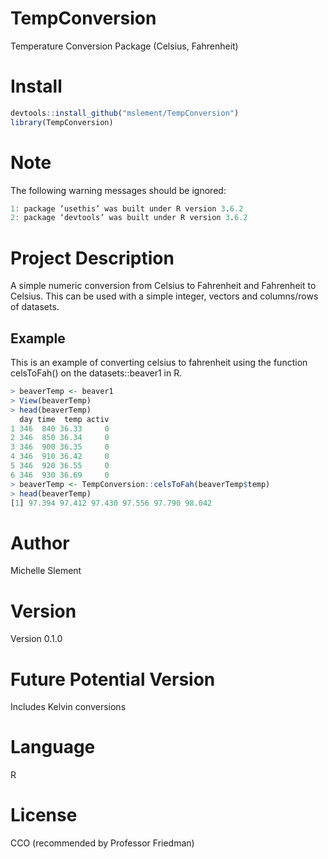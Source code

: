 # TempConversion
Temperature Conversion Package (Celsius, Fahrenheit)

# Install
`````r
devtools::install_github("mslement/TempConversion")
library(TempConversion) 
`````
# Note
The following warning messages should be ignored:
`````r
1: package ‘usethis’ was built under R version 3.6.2 
2: package ‘devtools’ was built under R version 3.6.2 
`````
# Project Description
A simple numeric conversion from Celsius to Fahrenheit and Fahrenheit to Celsius. This can be used with a simple integer, vectors and columns/rows of datasets.  

Example
-------
This is an example of converting celsius to fahrenheit using the function celsToFah() on the datasets::beaver1 in R.

`````r
> beaverTemp <- beaver1
> View(beaverTemp)
> head(beaverTemp)
  day time  temp activ
1 346  840 36.33     0
2 346  850 36.34     0
3 346  900 36.35     0
4 346  910 36.42     0
5 346  920 36.55     0
6 346  930 36.69     0
> beaverTemp <- TempConversion::celsToFah(beaverTemp$temp)
> head(beaverTemp)
[1] 97.394 97.412 97.430 97.556 97.790 98.042 
`````
# Author
Michelle Slement

# Version
Version 0.1.0 

# Future Potential Version
Includes Kelvin conversions

# Language
R

# License
CCO (recommended by Professor Friedman)
